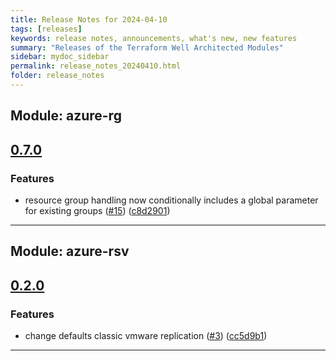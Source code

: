 ```yaml
---
title: Release Notes for 2024-04-10
tags: [releases]
keywords: release notes, announcements, what's new, new features
summary: "Releases of the Terraform Well Architected Modules"
sidebar: mydoc_sidebar
permalink: release_notes_20240410.html
folder: release_notes
---
```


## Module: azure-rg
## [0.7.0](https://github.com/CloudNationHQ/terraform-azure-rg/releases/tag/v0.7.0)


### Features

* resource group handling now conditionally includes a global parameter for existing groups ([#15](https://github.com/CloudNationHQ/terraform-azure-rg/issues/15)) ([c8d2901](https://github.com/CloudNationHQ/terraform-azure-rg/commit/c8d29013388ead5a8cbf77e75ac8cb740166ce5e))

---

## Module: azure-rsv
## [0.2.0](https://github.com/CloudNationHQ/terraform-azure-rsv/releases/tag/v0.2.0)


### Features

* change defaults classic vmware replication ([#3](https://github.com/CloudNationHQ/terraform-azure-rsv/issues/3)) ([cc5d9b1](https://github.com/CloudNationHQ/terraform-azure-rsv/commit/cc5d9b1e89173c559e259a13b8717464fcb8e814))

---


